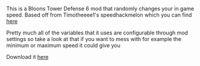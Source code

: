 This is a Bloons Tower Defense 6 mod that randomly changes your in game speed. Based off from Timotheeee1's speedhackmelon which you can find [here](https://github.com/Timotheeee/btd6_mods/tree/master/speedhackmelon)

Pretty much all of the variables that it uses are configurable through mod settings so take a look at that if you want to mess with for example the minimum or maximum speed
it could give you

Download it [here](https://github.com/Onixiya/RandomSpeedBTD6/releases/latest)